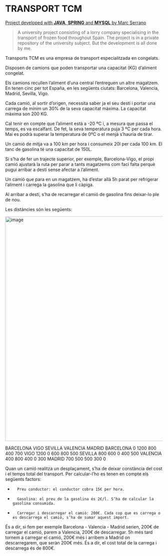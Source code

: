 # TRANSPORT TCM 

<ins>Project developed with **JAVA**, **SPRING** and **MYSQL** by Marc Serrano</ins>

> A university project consisting of a lorry company specialising in the transport of frozen food throughout Spain. 
The project is in a private repository of the university subject. But the development is all done by me. 

Transports TCM es una empresa de transport especialitzada en congelats. 
 
Disposen de camions que poden transportar una capacitat (KG) d’aliment congelat.

Els camions recullen l’aliment d’una central l’entreguen un altre magatzem. En tenen cinc per tot España, en les següents ciutats:
Barcelona, Valencia, Madrid, Sevilla, Vigo.

Cada camió, al sortir d’origen, necessita saber ja el seu destí i portar una carrega de mínim un 30% de la seva capacitat màxima. La capacitat màxima son 200 KG.
 
Cal tenir en compte que l’aliment està a -20 ºC i, a mesura que passa el temps, es va escalfant. De fet, la seva temperatura puja 3 ºC per cada hora. Mai es podrà superar la temperatura de 0ºC o el menjà s’hauria de tirar.
 
Un camió de mitja va a 100 km per hora i consumeix 20l per cada 100 km. El tanc de gasolina té una capacitat de 150L.
 
Si s’ha de fer un trajecte superior, per exemple, Barcelona-Vigo, el propi camió ajustarà la ruta per parar a tants magatzems com faci falta perquè pugui arribar a destí sense afectar a l’aliment.  
 
Un camió que para en un magatzem, ha d’estar allà 5h parat per refrigerar l’aliment i carrega la gasolina que li càpiga.
 
Al arribar a destí, s’ha de recarregar el camió de gasolina fins deixar-lo ple de nou.

Les distàncies són les següents:
 
 <img width="717" alt="image" src="https://github.com/user-attachments/assets/a69228f7-5115-4486-b88b-7fe80c8411f1" />

BARCELONA
VIGO
SEVILLA
VALENCIA
MADRID
BARCELONA
0
1200
800
400
700
VIGO
1200
0
600
800
500
SEVILLA
800
600
0
400
500
VALENCIA
400
800
400
0
300
MADRID
700
500
500
300
0

 


Quan un camió realitza un desplaçament, s’ha de deixar constància del cost i el temps total del transport. Per calcular-l’ho es tenen en compte els següents factors:
 
-   	Preu conductor: el conductor cobra 15€ per hora.
 
-   	Gasolina: el preu de la gasolina és 2€/l. S’ha de calcular la gasolina consumida.
 
-   	Carregar i descarregar el camió: 200€. Cada cop que es carrega o es descarrega el camió, s’ha de sumar aquest import. 

És a dir, si fem per exemple Barcelona - Valencia - Madrid serien, 200€ de carregar el camió, parem a Valencia, 200€ de descarregar. 5h més tard tornem a carregar el camió, 200€ més i arribem a Madrid on descarregarem, que seràn 200€ més. És a dir, el cost total de la carrega i descarrega és de 800€.
